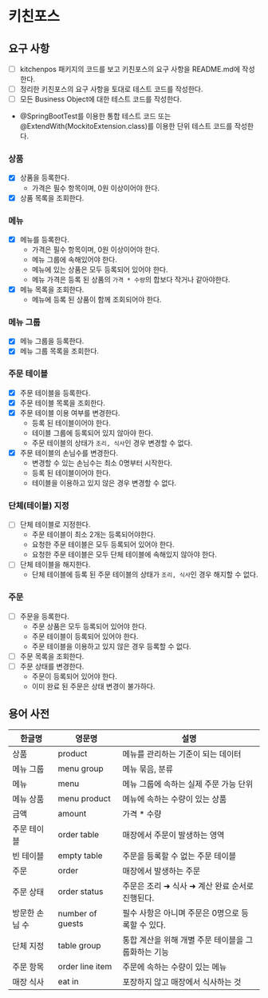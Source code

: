 # 키친포스

## 요구 사항
- [ ] kitchenpos 패키지의 코드를 보고 키친포스의 요구 사항을 README.md에 작성한다.
- [ ] 정리한 키친포스의 요구 사항을 토대로 테스트 코드를 작성한다.
- [ ] 모든 Business Object에 대한 테스트 코드를 작성한다.
- @SpringBootTest를 이용한 통합 테스트 코드 또는 @ExtendWith(MockitoExtension.class)를 이용한 단위 테스트 코드를 작성한다.

### 상품
- [X] 상품을 등록한다.
  - 가격은 필수 항목이며, 0원 이상이어야 한다.
- [X] 상품 목록을 조회한다.

### 메뉴
- [X] 메뉴를 등록한다.
  - 가격은 필수 항목이며, 0원 이상이어야 한다.
  - 메뉴 그룹에 속해있어야 한다.
  - 메뉴에 있는 상품은 모두 등록되어 있어야 한다.
  - 메뉴 가격은 등록 된 상품의 ```가격 * 수량```의 합보다 작거나 같아야한다.
- [X] 메뉴 목록을 조회한다.
  - 메뉴에 등록 된 상품이 함께 조회되어야 한다.

### 메뉴 그룹
- [X] 메뉴 그룹을 등록한다.
- [X] 메뉴 그룹 목록을 조회한다.

### 주문 테이블
- [X] 주문 테이블을 등록한다.
- [X] 주문 테이블 목록을 조회한다.
- [X] 주문 테이블 이용 여부를 변경한다.
  - 등록 된 테이블이어야 한다.
  - 테이블 그룹에 등록되어 있지 않아야 한다.
  - 주문 테이블의 상태가 ```조리, 식사```인 경우 변경할 수 없다.
- [X] 주문 테이블의 손님수를 변경한다.
  - 변경할 수 있는 손님수는 최소 0명부터 시작한다.
  - 등록 된 테이블이어야 한다.
  - 테이블을 이용하고 있지 않은 경우 변경할 수 없다.

### 단체(테이블) 지정
- [ ] 단체 테이블로 지정한다.
  - 주문 테이블이 최소 2개는 등록되어야한다.
  - 요청한 주문 테이블은 모두 등록되어 있어야 한다.
  - 요청한 주문 테이블은 모두 단체 테이블에 속해있지 않아야 한다.
- [ ] 단체 테이블을 해지한다.
  - 단체 테이블에 등록 된 주문 테이블의 상태가 ```조리, 식사```인 경우 해지할 수 없다.

### 주문
- [ ] 주문을 등록한다.
  - 주문 상품은 모두 등록되어 있어야 한다.
  - 주문 테이블이 등록되어 있어야 한다.
  - 주문 테이블을 이용하고 있지 않은 경우 등록할 수 없다.
- [ ] 주문 목록을 조회한다.
- [ ] 주문 상태를 변경한다.
  - 주문이 등록되어 있어야 한다.
  - 이미 완료 된 주문은 상태 변경이 불가하다.

## 용어 사전
| 한글명      | 영문명              | 설명                            |
|----------|------------------|-------------------------------|
| 상품       | product          | 메뉴를 관리하는 기준이 되는 데이터           |
| 메뉴 그룹    | menu group       | 메뉴 묶음, 분류                     |
| 메뉴       | menu             | 메뉴 그룹에 속하는 실제 주문 가능 단위        |
| 메뉴 상품    | menu product     | 메뉴에 속하는 수량이 있는 상품             |
| 금액       | amount           | 가격 * 수량                       |
| 주문 테이블   | order table      | 매장에서 주문이 발생하는 영역              |
| 빈 테이블    | empty table      | 주문을 등록할 수 없는 주문 테이블           |
| 주문       | order            | 매장에서 발생하는 주문                  |
| 주문 상태    | order status     | 주문은 조리 ➜ 식사 ➜ 계산 완료 순서로 진행된다. |
| 방문한 손님 수 | number of guests | 필수 사항은 아니며 주문은 0명으로 등록할 수 있다. |
| 단체 지정    | table group      | 통합 계산을 위해 개별 주문 테이블을 그룹화하는 기능 |
| 주문 항목    | order line item  | 주문에 속하는 수량이 있는 메뉴             |
| 매장 식사    | eat in           | 포장하지 않고 매장에서 식사하는 것           |
